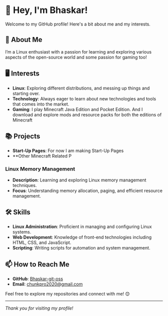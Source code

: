 # 👋 Hey, I'm Bhaskar!

Welcome to my GitHub profile! Here's a bit about me and my interests. 

## 🚀 About Me

I’m a Linux enthusiast with a passion for learning and exploring various aspects of the open-source world and some passion for gaming too!

## 🖥️ Interests

- **Linux**: Exploring different distributions, and messing up things and starting over.
- **Technology**: Always eager to learn about new technologies and tools that comes into the market.
- **Gaming**: I play Minecraft Java Edition and Pocket Edition. And I download and explore mods and resource packs for both the editions of Minecraft
## 📚 Projects
- **Start-Up Pages**: For now I am making Start-Up Pages
- **Other Minecraft Related P
### **Linux Memory Management**
- **Description**: Learning and exploring Linux memory management techniques.
- **Focus**: Understanding memory allocation, paging, and efficient resource management.

## 🛠️ Skills

- **Linux Administration**: Proficient in managing and configuring Linux systems.
- **Web Development**: Knowledge of front-end technologies including HTML, CSS, and JavaScript.
- **Scripting**: Writing scripts for automation and system management.

## 📫 How to Reach Me

- **GitHub**: [Bhaskar-git-oss](https://github.com/Bhaskar-git-oss)
- **Email**: [chunkpro2020@gmail.com](mailto:chunkpro2020@gmail.com)

Feel free to explore my repositories and connect with me! 😊

---

*Thank you for visiting my profile!*
